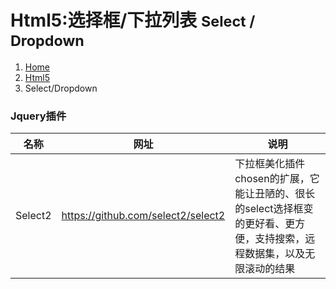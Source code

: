 # <span class="fa fa-html5" aria-hidden="true"></span> Html5:选择框/下拉列表 <small>Select / Dropdown</small>

<ol class="breadcrumb"><li><a href="/">Home</a></li><li><a href="/client/html5/overview.md">Html5</a></li><li class="active">Select/Dropdown</li></ol>

### Jquery插件
|名称|网址|说明|
|------|------|------|
|Select2|https://github.com/select2/select2|下拉框美化插件chosen的扩展，它能让丑陋的、很长的select选择框变的更好看、更方便，支持搜索，远程数据集，以及无限滚动的结果|


